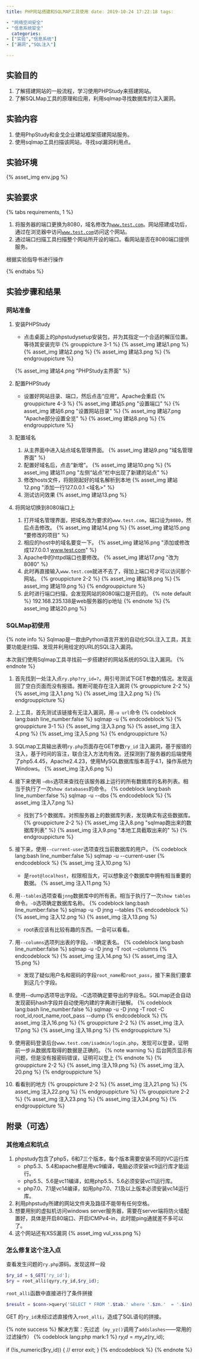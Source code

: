 ```yaml
---
title: PHP网站搭建和SQLMAP工具使用 date: 2019-10-24 17:22:18 tags:

- "网络空间安全"
- "信息系统安全"
  categories:
- ["实验","信息系统"]
- ["漏洞","SQL注入"]

---
```


## 实验目的

1. 了解搭建网站的一般流程，学习使用PHPStudy来搭建网站。
2. 了解SQLMap工具的原理和应用，利用sqlmap寻找数据库的注入漏洞。

<!-- more -->

## 实验内容

1. 使用PhpStudy和金戈企业建站框架搭建网站服务。
2. 使用sqlmap工具扫描该网站，寻找sql漏洞利用点。

## 实验环境

{% asset_img env.jpg %}

## 实验要求

{% tabs requirements, 1 %}
<!-- tab PHPStudy搭建网站 -->

1. 将服务器的端口更换为8080，域名修改为<code>www.test.com</code>。网站搭建成功后，通过在浏览器中访问<code>www.test.com</code>访问这个网站。
2. 通过端口扫描工具扫描整个网站所开设的端口。看网站是否在8080端口提供服务。

<!-- endtab -->
<!-- tab Sqlmap实验 -->
根据实验指导书进行操作
<!-- endtab -->
{% endtabs %}

## 实验步骤和结果

### 网站准备

1. 安装PHPStudy
    * 点击桌面上的phpstudysetup安装包，并为其指定一个合适的解压位置。等待其安装完毕 {% grouppicture 3-1 %} {% asset_img 建站1.png %} {% asset_img 建站2.png
      %} {% asset_img 建站3.png %} {% endgrouppicture %}

   {% asset_img 建站4.png "PHPStudy主界面" %}

2. 配置PHPStudy
    * 设置好网站目录、端口，然后点击“应用”。Apache会重启 {% grouppicture 4-3 %} {% asset_img 建站5.png "设置端口" %} {% asset_img 建站6.png "设置网站目录"
      %} {% asset_img 建站7.png "Apache部分设置全览" %} {% asset_img 建站8.png %} {% endgrouppicture %}

3. 配置域名
    1. 从主界面中进入站点域名管理界面。 {% asset_img 建站9.png "域名管理界面" %}
    2. 配置好域名后，点击“新增”。 {% asset_img 建站10.png %} {% asset_img 建站11.png "左侧“站点”栏中出现了新建的站点" %}
    3. 修改hosts文件，将刚刚起好的域名解析到本地 {% asset_img 建站12.png "添加一行127.0.0.1 <域名>" %}
    4. 测试访问效果 {% asset_img 建站13.png %}

4. 将网站切换到8080端口上
    1. 打开域名管理界面，把域名改为要求的`www.test.com`，端口设为`8080`，然后点击修改。 {% asset_img 建站14.png %} {% asset_img 建站15.png "要修改的项目" %}
    2. 相应的host中的域名要变一下。 {% asset_img 建站16.png "添加或修改成127.0.0.1 www.test.com" %}
    3. Apache中的httpd端口也要修改。 {% asset_img 建站17.png "改为8080" %}
    4. 此时再直接输入`www.test.com`就进不去了，得加上端口号才可以访问那个网站。 {% grouppicture 2-2 %} {% asset_img 建站18.png %} {% asset_img 建站19.png
       %} {% endgrouppicture %}
    5. 此时进行端口扫描，会发现网站的8080端口是开启的。 {% note default %} 192.168.235.138是web服务器的ip地址 {% endnote %} {% asset_img 建站20.png %}

### SQLMap初使用

{% note info %} Sqlmap是一款由Python语言开发的自动化SQL注入工具，其主要功能是扫描、发现并利用给定的URL的SQL注入漏洞。

本次我们使用Sqlmap工具寻找前一步搭建好的网站系统的SQL注入漏洞。 {% endnote %}

1. 首先找到一处注入点`ry.php?ry_id=?`。用引号测试下GET参数的情况。发现返回了空白页面而没有报错。推断可能存在注入漏洞 {% grouppicture 2-2 %} {% asset_img 注入1.png %} {%
   asset_img 注入2.png %} {% endgrouppicture %}

2. 上工具，首先测试该链接有无注入漏洞，用`-u url`命令 {% codeblock lang:bash line_number:false %} sqlmap -u <url>
   {% endcodeblock %} {% grouppicture 3-1 %} {% asset_img 注入3.png %} {% asset_img 注入4.png %} {% asset_img 注入5.png %} {%
   endgrouppicture %}

3. SQLmap工具输出表明`ry.php`页面存在GET参数`ry_id`
   注入漏洞，基于报错的注入，基于时间的盲注，联合注入方法均有效。还探测到了服务器的后端使用了php5.4.45，Apache2.4.23，使用MySQL数据库版本高于4.1，操作系统为Windows。 {% asset_img
   注入6.png %}

4. 接下来使用 `–dbs`选项来查找在该服务器上运行的所有数据库的名称列表。相当于执行了一次`show databases`的命令。 {% codeblock lang:bash line_number:false %} sqlmap
   -u <url> --dbs {% endcodeblock %} {% asset_img 注入7.png %}

    * 找到了5个数据库。对照服务器上的数据库列表，发现确实有这些数据库。 {% grouppicture 2-2 %} {% asset_img 注入8.png "sqlmap跑出来的数据库列表" %} {% asset_img
      注入9.png "本地工具截取出来的" %} {% endgrouppicture %}

5. 接下来，使用`--current-user`选项查找当前数据库的用户。 {% codeblock lang:bash line_number:false %} sqlmap -u <url> --current-user {%
   endcodeblock %} {% asset_img 注入10.png %}

    * 是`root@localhost`，权限相当大，可以想象这个数据库中拥有相当重要的数据。 {% asset_img 注入11.png %}

6. 用`--tables`选项查看`jnng`数据库中的所有表。相当于执行了一次`show tables`命令。`-D`选项确定数据库名称。 {% codeblock lang:bash line_number:false %}
   sqlmap -u <url> -D jnng --tables {% endcodeblock %} {% asset_img 注入12.png %} {% asset_img 注入13.png %}

    * root表应该有比较有趣的东西。一会可以看看。

7. 用`--columns`选项列出表的字段。`-T`确定表名。 {% codeblock lang:bash line_number:false %} sqlmap -u <url> -D jnng -T root --columns
   {% endcodeblock %} {% asset_img 注入14.png %} {% asset_img 注入15.png %}

    * 发现了疑似用户名和密码的字段`root_name`和`root_pass`，接下来我们要拿到这几个字段。

8. 使用--dump选项导出字段。-C选项确定要导出的字段名。SQLmap还会自动发现密码hash字段并自动使用内建的字典进行破解。 {% codeblock lang:bash line_number:false %} sqlmap
   -u <url> -D jnng -T root -C root_id,root_name,root_pass --dump {% endcodeblock %} {% asset_img 注入16.png %} {%
   grouppicture 2-2 %} {% asset_img 注入17.png %} {% asset_img 注入18.png %} {% endgrouppicture %}

9. 使用密码登录后台`www.test.com/isadmin/login.php`，发现可以登录，证明前一步从数据库取得的数据是正确的。
   {% note warning %} 后台网页显示有问题，但是没有报密码错误，证明可以登上 {% endnote %} {% grouppicture 2-2 %} {% asset_img 注入19.png %} {%
   asset_img 注入20.png %} {% endgrouppicture %}

10. 看看别的地方 {% grouppicture 2-2 %} {% asset_img 注入21.png %} {% asset_img 注入22.png %} {% endgrouppicture %} {%
    grouppicture 2-2 %} {% asset_img 注入23.png %} {% asset_img 注入24.png %} {% endgrouppicture %}

## 附录（可选）

### 其他难点和坑点

1. phpstudy包含了php5，6和7三个版本，每个版本需要安装不同的VC运行库
    * php5.3、5.4和apache都是用vc9编译，电脑必须安装vc9运行库才能运行。
    * php5.5、5.6是vc11编译，如用php5.5、5.6必须安装vc11运行库。
    * php7.0、7.1是vc14编译，如用php7.0、7.1及以上版本必须安装vc14运行库。
2. 利用phpstudy所建的网站文件夹及路径不能带有任何空格。
3. 想要用别的虚拟机访问windows server服务器，需要在server端将防火墙配置好，具体是开启80端口、开启ICMPv4-in，此时能ping通就差不多可以了。
4. 这个网站还有XSS漏洞 {% asset_img vul_xss.png %}

### 怎么修复这个注入点

查看发生问题的`ry.php`源码。发现这样一段

```php ry.php linenos:false
$ry_id = $_GET['ry_id'];
$ry = root_alli(qyry,ry_id,$ry_id);
```

`root_alli`函数中直接进行了条件拼接

```php ry.php linenos:false
$result = $conn->query('SELECT * FROM '.$tab.' where '.$zn.'  = '.$in);
```

GET 的`ry_id`未经过滤直接传入`root_alli`，造成了SQL语句的拼接。

{% note success %} 解决方案：先过滤（`my_yz()`调用了`addslashes`——常用的过滤操作） {% codeblock lang:php mark:1 %} $ry_id = my_yz($ry_id);

if (!is_numeric($ry_id))
{ // error exit; } {% endcodeblock %} {% endnote %}
